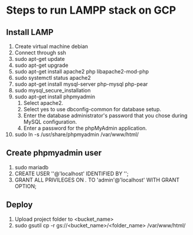 # Steps to run LAMPP stack on GCP

## Install LAMP

1. Create virtual machine debian
2. Connect through ssh
3. sudo apt-get update
4. sudo apt-get upgrade
5. sudo apt-get install apache2 php libapache2-mod-php
6. sudo systemctl status apache2
7. sudo apt-get install mysql-server php-mysql php-pear
8. sudo mysql_secure_installation
9. sudo apt-get install phpmyadmin
    1. Select apache2.
    2. Select yes to use dbconfig-common for database setup.
    3. Enter the database administrator's password that you chose during MySQL configuration.
    4. Enter a password for the phpMyAdmin application.
10. sudo ln -s /usr/share/phpmyadmin /var/www/html/

## Create phpmyadmin user
1. sudo mariadb
2. CREATE USER '<user>'@'localhost' IDENTIFIED BY '<password>';
3. GRANT ALL PRIVILEGES ON *.* TO 'admin'@'localhost' WITH GRANT OPTION;

## Deploy
1. Upload project folder to <bucket_name>
2. sudo gsutil cp -r gs://<bucket_name>/<folder_name> /var/www/html/
